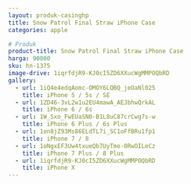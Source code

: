 ```yaml
---
layout: produk-casinghp
title: Snow Patrol Final Straw iPhone Case
categories: apple

# Produk
product-title: Snow Patrol Final Straw iPhone Case
harga: 90000
sku: hn-1375
image-drive: 1iqrfdjR9-KJ0cI5ZD6XXucWgMMPOQbRD
gallery:
  - url: 1iQ4e4edqAomc-OMOY6LQBQ_jeOaNl025
    title: iPhone 5 / 5s / SE
  - url: 1ZD46-3vL2w1u2EU4mawA_AEJbhwQrkAL
    title: iPhone 6 / 6s
  - url: 1W_Sxo_FwEUaSN0-B1L8uC87crCwg7s-w
    title: iPhone 6 Plus / 6s Plus
  - url: 1on8jZ93Ms86ELdTL7i_SC1oFfBRu1fp1
    title: iPhone 7 / 8
  - url: 1oNgxEF3Uw4txueQb7UyTmo-0RwOILeCz
    title: iPhone 7 Plus / 8 Plus
  - url: 1iqrfdjR9-KJ0cI5ZD6XXucWgMMPOQbRD
    title: iPhone X
---
```

